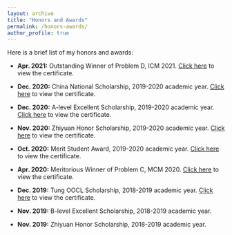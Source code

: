 ```yaml
---
layout: archive
title: "Honors and Awards"
permalink: /honors-awards/
author_profile: true
---
```


<!-- {% if author.googlescholar %}
  You can also find my articles on <u><a href="{{author.googlescholar}}">my Google Scholar profile</a>.</u>
{% endif %}

{% include base_path %}

{% for post in site.honors-awards reversed %}
  {% include archive-single.html %}
{% endfor %} -->

Here is a brief list of my honors and awards:

* **Apr. 2021:** Outstanding Winner of Problem D, ICM 2021. [Click here](../files/2021-ICM-D-Outstanding.pdf) to view the certificate.

* **Dec. 2020:** China National Scholarship, 2019-2020 academic year. [Click here](../files/2019-2020-national.pdf) to view the certificate.

* **Dec. 2020:** A-level Excellent Scholarship, 2019-2020 academic year. [Click here](../files/2019-2020-A-excellent.pdf) to view the certificate.

* **Nov. 2020:** Zhiyuan Honor Scholarship, 2019-2020 academic year. [Click here](../files/2019-2020-Zhiyuan.png) to view the certificate.

* **Oct. 2020:** Merit Student Award, 2019-2020 academic year. [Click here](../files/2019-2020-merit-student.png) to view the certificate.

* **Apr. 2020:** Meritorious Winner of Problem C, MCM 2020. [Click here](../files/2020-MCM-C-Meritorious.pdf) to view the certificate.

* **Dec. 2019:** Tung OOCL Scholarship, 2018-2019 academic year. [Click here](../files/2018-2019-Tung-OOCL.png) to view the certificate.

* **Nov. 2019:** B-level Excellent Scholarship, 2018-2019 academic year.

* **Nov. 2019:** Zhiyuan Honor Scholarship, 2018-2019 academic year.

